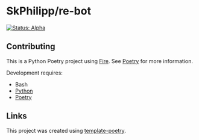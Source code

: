 # SkPhilipp/re-bot

[![Status: Alpha](https://img.shields.io/badge/status-alpha-red)](https://release-engineers.com/open-source-badges/)

## Contributing

This is a Python Poetry project using [Fire](https://github.com/google/python-fire).
See [Poetry](https://python-poetry.org/) for more information.

Development requires:

- Bash
- [Python](https://www.python.org/)
- [Poetry](https://python-poetry.org/)

## Links

This project was created using [template-poetry](https://github.com/release-engineers/template-poetry).

